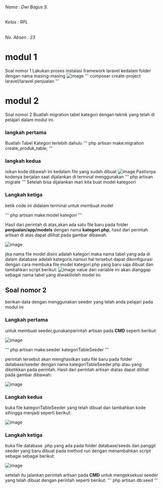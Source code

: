 ###### Nama : Dwi Bagus S.
###### Kelas : RPL
###### No. Absen : 23

# modul 1

Soal nomor 1
Lakukan proses instalasi framework laravel kedalam folder dengan nama masing-masing
![image](https://user-images.githubusercontent.com/109930613/180918926-2a53a79b-194b-43c3-87a7-5a62af9e5bbe.png)
'''
composer create-project laravel/laravel penjualan
'''


# modul 2
Soal nomor 2
Buatlah migration tabel kategori dengan teknik yang telah di pelajari dalam
modul ini.

### langkah pertama

Buatlah Tabel Kategori terlebih dahulu 
'''
php artisan make:migration create_produk_table;
'''

### langkah kedua

isikan kode dibawah ini kedalam file yang sudah dibuat
![image](https://user-images.githubusercontent.com/109930613/180921215-18f57443-5420-4c8a-9b31-45be97757b3d.png)
Pastisnya kodenya berjalan saat dijalankan di terminal menggunakan
'''
php artisan migrate
'''
Setelah bisa dijalankan mari kita buat model kategoori

### Langkah ketiga

ketik code ini didalam terminal untuk membuat model

'''
php artisan make:model kategori
'''

Hasil dari perintah di atas,akan ada satu file baru pada folder **penjualan/app/models** dengan nama **kategori.php**, hasil dari perintah artisan di atas dapat dilihat pada gambar dibawah.

![image](https://user-images.githubusercontent.com/109930613/180923175-55133057-b791-491a-a784-7d1f29710638.png)

jika nama file model disini adalah kategori maka nama tabel yang ada di dalam database adalah kategoris.namun hal tersebut dapat dikonfigurasi dengan cara membuka file model kategori.php yang baru saja dibuat dan tambahkan script berikut:
![image](https://user-images.githubusercontent.com/109930613/180923764-9277db49-866a-4dca-95a4-add1e3eedf33.png)
value dari variable ini akan dianggap sebagai nama tabel yang diwakilioleh model ini.

## Soal nomor 2

berikan data dengan menggunakan seeder yang telah anda pelajari pada modul ini

### Langkah pertama

untuk membuat seeder,gunakanperintah artisan pada **CMD** seperti berikut:

![image](https://user-images.githubusercontent.com/109930613/180924890-169c7258-7356-4851-8382-94b96462b301.png)

'''
php artisan make:seeder kategoriTableSeeder
'''

perintah tersebut akan menghasilkan satu file baru pada folder database/seeder dengan nama
kategoriTableSeeder.php atau yang diketikkan pada perintah. Hasil dari perintah artisan diatas dapat dilihat pada gambar dibawah:

![image](https://user-images.githubusercontent.com/109930613/180925381-8f5149eb-db59-45cc-9e68-28c2330baf8b.png)


### Langkah kedua

buka file kategoriTableSeeder yang telah dibuat dan tambahkan kode sihingga menjadi seperti berikut:

![image](https://user-images.githubusercontent.com/109930613/180925647-0ed4624a-eb13-4e78-81d8-514cec7caae0.png)

### Langkah ketiga

buka file database .php yang ada pada folder database/seeds dan panggil seeder yang baru dibuat pada method run dengan menambahkan script sebagai sebagai berikut:

![image](https://user-images.githubusercontent.com/109930613/180926046-0e2178b2-d75a-487f-a655-a2e5e0a8da74.png)


setelah itu jalankan perintah artisan pada **CMD** untuk mengeksekusi seeder yang telah dibuat dengan perintah seperti berikut:
'''
php artisan db:seed
'''

<?php
